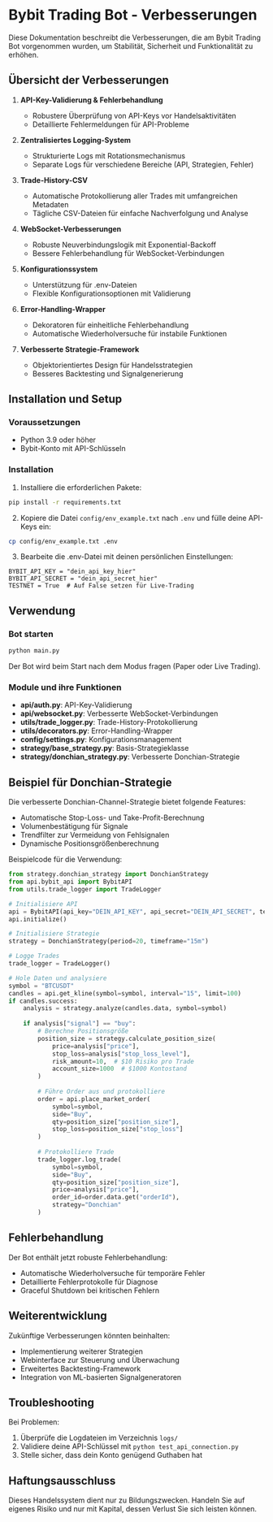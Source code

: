 # Bybit Trading Bot - Verbesserungen

Diese Dokumentation beschreibt die Verbesserungen, die am Bybit Trading Bot vorgenommen wurden, um Stabilität, Sicherheit und Funktionalität zu erhöhen.

## Übersicht der Verbesserungen

1. **API-Key-Validierung & Fehlerbehandlung**
   - Robustere Überprüfung von API-Keys vor Handelsaktivitäten
   - Detaillierte Fehlermeldungen für API-Probleme

2. **Zentralisiertes Logging-System**
   - Strukturierte Logs mit Rotationsmechanismus
   - Separate Logs für verschiedene Bereiche (API, Strategien, Fehler)

3. **Trade-History-CSV**
   - Automatische Protokollierung aller Trades mit umfangreichen Metadaten
   - Tägliche CSV-Dateien für einfache Nachverfolgung und Analyse

4. **WebSocket-Verbesserungen**
   - Robuste Neuverbindungslogik mit Exponential-Backoff
   - Bessere Fehlerbehandlung für WebSocket-Verbindungen

5. **Konfigurationssystem**
   - Unterstützung für .env-Dateien
   - Flexible Konfigurationsoptionen mit Validierung

6. **Error-Handling-Wrapper**
   - Dekoratoren für einheitliche Fehlerbehandlung
   - Automatische Wiederholversuche für instabile Funktionen

7. **Verbesserte Strategie-Framework**
   - Objektorientiertes Design für Handelsstrategien
   - Besseres Backtesting und Signalgenerierung

## Installation und Setup

### Voraussetzungen

- Python 3.9 oder höher
- Bybit-Konto mit API-Schlüsseln

### Installation

1. Installiere die erforderlichen Pakete:

```bash
pip install -r requirements.txt
```

2. Kopiere die Datei `config/env_example.txt` nach `.env` und fülle deine API-Keys ein:

```bash
cp config/env_example.txt .env
```

3. Bearbeite die .env-Datei mit deinen persönlichen Einstellungen:

```
BYBIT_API_KEY = "dein_api_key_hier"
BYBIT_API_SECRET = "dein_api_secret_hier"
TESTNET = True  # Auf False setzen für Live-Trading
```

## Verwendung

### Bot starten

```bash
python main.py
```

Der Bot wird beim Start nach dem Modus fragen (Paper oder Live Trading).

### Module und ihre Funktionen

- **api/auth.py**: API-Key-Validierung
- **api/websocket.py**: Verbesserte WebSocket-Verbindungen
- **utils/trade_logger.py**: Trade-History-Protokollierung
- **utils/decorators.py**: Error-Handling-Wrapper
- **config/settings.py**: Konfigurationsmanagement
- **strategy/base_strategy.py**: Basis-Strategieklasse
- **strategy/donchian_strategy.py**: Verbesserte Donchian-Strategie

## Beispiel für Donchian-Strategie

Die verbesserte Donchian-Channel-Strategie bietet folgende Features:

- Automatische Stop-Loss- und Take-Profit-Berechnung
- Volumenbestätigung für Signale
- Trendfilter zur Vermeidung von Fehlsignalen
- Dynamische Positionsgrößenberechnung

Beispielcode für die Verwendung:

```python
from strategy.donchian_strategy import DonchianStrategy
from api.bybit_api import BybitAPI
from utils.trade_logger import TradeLogger

# Initialisiere API
api = BybitAPI(api_key="DEIN_API_KEY", api_secret="DEIN_API_SECRET", testnet=True)
api.initialize()

# Initialisiere Strategie
strategy = DonchianStrategy(period=20, timeframe="15m")

# Logge Trades
trade_logger = TradeLogger()

# Hole Daten und analysiere
symbol = "BTCUSDT"
candles = api.get_kline(symbol=symbol, interval="15", limit=100)
if candles.success:
    analysis = strategy.analyze(candles.data, symbol=symbol)
    
    if analysis["signal"] == "buy":
        # Berechne Positionsgröße
        position_size = strategy.calculate_position_size(
            price=analysis["price"],
            stop_loss=analysis["stop_loss_level"],
            risk_amount=10,  # $10 Risiko pro Trade
            account_size=1000  # $1000 Kontostand
        )
        
        # Führe Order aus und protokolliere
        order = api.place_market_order(
            symbol=symbol,
            side="Buy",
            qty=position_size["position_size"],
            stop_loss=position_size["stop_loss"]
        )
        
        # Protokolliere Trade
        trade_logger.log_trade(
            symbol=symbol,
            side="Buy",
            qty=position_size["position_size"],
            price=analysis["price"],
            order_id=order.data.get("orderId"),
            strategy="Donchian"
        )
```

## Fehlerbehandlung

Der Bot enthält jetzt robuste Fehlerbehandlung:

- Automatische Wiederholversuche für temporäre Fehler
- Detaillierte Fehlerprotokolle für Diagnose
- Graceful Shutdown bei kritischen Fehlern

## Weiterentwicklung

Zukünftige Verbesserungen könnten beinhalten:

- Implementierung weiterer Strategien
- Webinterface zur Steuerung und Überwachung
- Erweitertes Backtesting-Framework
- Integration von ML-basierten Signalgeneratoren

## Troubleshooting

Bei Problemen:

1. Überprüfe die Logdateien im Verzeichnis `logs/`
2. Validiere deine API-Schlüssel mit `python test_api_connection.py`
3. Stelle sicher, dass dein Konto genügend Guthaben hat

## Haftungsausschluss

Dieses Handelssystem dient nur zu Bildungszwecken. Handeln Sie auf eigenes Risiko und nur mit Kapital, dessen Verlust Sie sich leisten können. 